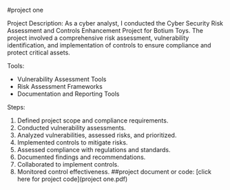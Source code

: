 #project one

Project Description:
As a cyber analyst, I conducted the Cyber Security Risk Assessment and Controls Enhancement Project for Botium Toys. 
The project involved a comprehensive risk assessment, 
vulnerability identification, and implementation of controls to ensure compliance and protect critical assets.

Tools:
- Vulnerability Assessment Tools
- Risk Assessment Frameworks
- Documentation and Reporting Tools

Steps:
1. Defined project scope and compliance requirements.
2. Conducted vulnerability assessments.
3. Analyzed vulnerabilities, assessed risks, and prioritized.
4. Implemented controls to mitigate risks.
5. Assessed compliance with regulations and standards.
6. Documented findings and recommendations.
7. Collaborated to implement controls.
8. Monitored control effectiveness.
##project document or  code:
[click here for project code](project one.pdf)
   

